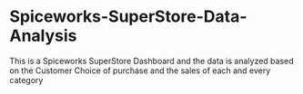 # Spiceworks-SuperStore-Data-Analysis
This is a Spiceworks SuperStore Dashboard and the data is analyzed based on the Customer Choice of purchase and the sales of each and every category
